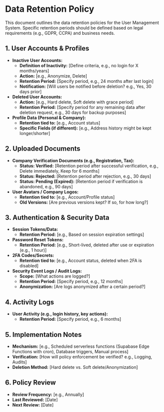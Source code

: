 # Data Retention Policy

This document outlines the data retention policies for the User Management System. Specific retention periods should be defined based on legal requirements (e.g., GDPR, CCPA) and business needs.

## 1. User Accounts & Profiles

*   **Inactive User Accounts:**
    *   **Definition of Inactivity:** [Define criteria, e.g., no login for X months/years]
    *   **Action:** [e.g., Anonymize, Delete]
    *   **Retention Period:** [Specify period, e.g., 24 months after last login]
    *   **Notification:** [Will users be notified before deletion? e.g., Yes, 30 days prior]
*   **Deleted User Accounts:**
    *   **Action:** [e.g., Hard delete, Soft delete with grace period]
    *   **Retention Period:** [Specify period for any remaining data after deletion request, e.g., 30 days for backup purposes]
*   **Profile Data (Personal & Company):**
    *   **Retention tied to:** [e.g., Account status]
    *   **Specific Fields (if different):** [e.g., Address history might be kept longer/shorter]

## 2. Uploaded Documents

*   **Company Verification Documents (e.g., Registration, Tax):**
    *   **Status: Verified:** [Retention period after successful verification, e.g., Delete immediately, Keep for 6 months]
    *   **Status: Rejected:** [Retention period after rejection, e.g., 30 days]
    *   **Status: Pending (Expired):** [Retention period if verification is abandoned, e.g., 90 days]
*   **User Avatars / Company Logos:**
    *   **Retention tied to:** [e.g., Account/Profile status]
    *   **Old Versions:** [Are previous versions kept? If so, for how long?]

## 3. Authentication & Security Data

*   **Session Tokens/Data:**
    *   **Retention Period:** [e.g., Based on session expiration settings]
*   **Password Reset Tokens:**
    *   **Retention Period:** [e.g., Short-lived, deleted after use or expiration (e.g., 1 hour)]
*   **2FA Codes/Secrets:**
    *   **Retention tied to:** [e.g., Account status, deleted when 2FA is disabled]
*   **Security Event Logs / Audit Logs:**
    *   **Scope:** [What actions are logged?]
    *   **Retention Period:** [Specify period, e.g., 12 months]
    *   **Anonymization:** [Are logs anonymized after a certain period?]

## 4. Activity Logs

*   **User Activity (e.g., login history, key actions):**
    *   **Retention Period:** [Specify period, e.g., 6 months]

## 5. Implementation Notes

*   **Mechanism:** [e.g., Scheduled serverless functions (Supabase Edge Functions with cron), Database triggers, Manual process]
*   **Verification:** [How will policy enforcement be verified? e.g., Logging, Audits]
*   **Deletion Method:** [Hard delete vs. Soft delete/Anonymization]

## 6. Policy Review

*   **Review Frequency:** [e.g., Annually]
*   **Last Reviewed:** [Date]
*   **Next Review:** [Date] 